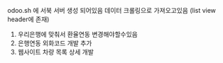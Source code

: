 odoo.sh 에 서북 서버 생성 되어있음
데이터 크롤링으로 가져오고있음 (list view header에 존재)
1. 우리은행에 맞춰서 환율연동 변경해야할수있음
2. 은행연동 외화코드 개발 추가
3. 웹사이트 차량 목록 상세 개발


